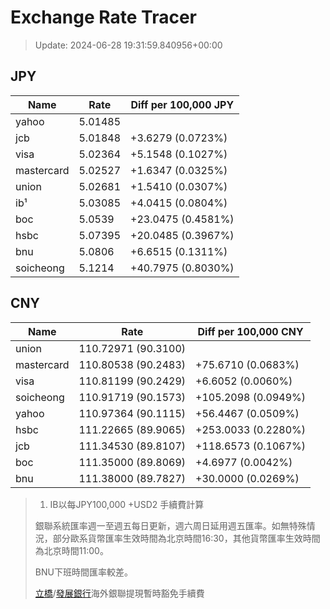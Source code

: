 # Exchange Rate Tracer

> Update: 2024-06-28 19:31:59.840956+00:00

## JPY

| Name       |    Rate | Diff per 100,000 JPY   |
|------------|---------|------------------------|
| yahoo      | 5.01485 |                        |
| jcb        | 5.01848 | +3.6279 (0.0723%)      |
| visa       | 5.02364 | +5.1548 (0.1027%)      |
| mastercard | 5.02527 | +1.6347 (0.0325%)      |
| union      | 5.02681 | +1.5410 (0.0307%)      |
| ib¹        | 5.03085 | +4.0415 (0.0804%)      |
| boc        | 5.0539  | +23.0475 (0.4581%)     |
| hsbc       | 5.07395 | +20.0485 (0.3967%)     |
| bnu        | 5.0806  | +6.6515 (0.1311%)      |
| soicheong  | 5.1214  | +40.7975 (0.8030%)     |

## CNY

| Name       | Rate                | Diff per 100,000 CNY   |
|------------|---------------------|------------------------|
| union      | 110.72971	(90.3100) |                        |
| mastercard | 110.80538	(90.2483) | +75.6710 (0.0683%)     |
| visa       | 110.81199	(90.2429) | +6.6052 (0.0060%)      |
| soicheong  | 110.91719	(90.1573) | +105.2098 (0.0949%)    |
| yahoo      | 110.97364	(90.1115) | +56.4467 (0.0509%)     |
| hsbc       | 111.22665	(89.9065) | +253.0033 (0.2280%)    |
| jcb        | 111.34530	(89.8107) | +118.6573 (0.1067%)    |
| boc        | 111.35000	(89.8069) | +4.6977 (0.0042%)      |
| bnu        | 111.38000	(89.7827) | +30.0000 (0.0269%)     |


> 1. IB以每JPY100,000 +USD2 手續費計算
>
> 銀聯系統匯率週一至週五每日更新，週六周日延用週五匯率。如無特殊情況，部分歐系貨幣匯率生效時間為北京時間16:30，其他貨幣匯率生效時間為北京時間11:00。
>
> BNU下班時間匯率較差。
>
> [立橋](https://www.wlbank.com.mo/uploads/ueditor/file/20181211/1544536513900230.pdf)/[發展銀行](https://www.mdb.com.mo/Service_Charges_20230728.pdf)海外銀聯提現暫時豁免手續費

